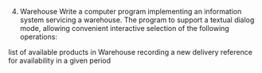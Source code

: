 4. Warehouse
Write a computer program implementing an information system servicing a warehouse. The program to support a textual dialog mode, allowing convenient interactive selection of the following operations:

list of available products in Warehouse
recording a new delivery
reference for availability in a given period 
